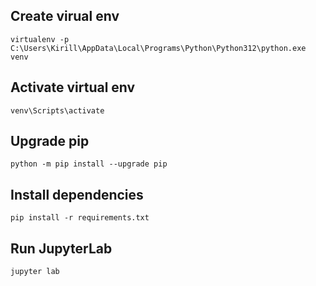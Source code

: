 ## Create virual env
```
virtualenv -p C:\Users\Kirill\AppData\Local\Programs\Python\Python312\python.exe venv
```
## Activate virtual env
```
venv\Scripts\activate
```
## Upgrade pip
```
python -m pip install --upgrade pip
```
## Install dependencies
```
pip install -r requirements.txt
```
## Run JupyterLab
```
jupyter lab
```